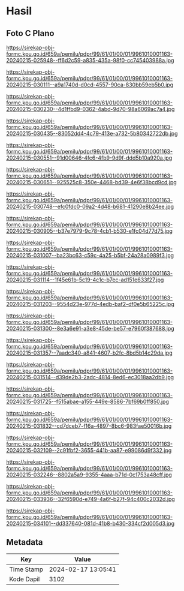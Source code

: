 # Hasil

## Foto C Plano

https://sirekap-obj-formc.kpu.go.id/659a/pemilu/pdpr/99/61/01/00/01/9961010001163-20240215-025948--ff6d2c59-a835-435a-98f0-cc745403988a.jpg

https://sirekap-obj-formc.kpu.go.id/659a/pemilu/pdpr/99/61/01/00/01/9961010001163-20240215-030111--a9a1740d-d0cd-4557-90ca-830bb59eb5b0.jpg

https://sirekap-obj-formc.kpu.go.id/659a/pemilu/pdpr/99/61/01/00/01/9961010001163-20240215-030230--4d1ffbd9-0362-4abd-9d70-98a6069ac7a4.jpg

https://sirekap-obj-formc.kpu.go.id/659a/pemilu/pdpr/99/61/01/00/01/9961010001163-20240215-030435--83052dd4-4c79-413e-a732-5b80342722db.jpg

https://sirekap-obj-formc.kpu.go.id/659a/pemilu/pdpr/99/61/01/00/01/9961010001163-20240215-030551--91d00646-4fc6-4fb9-9d9f-ddd5b10a920a.jpg

https://sirekap-obj-formc.kpu.go.id/659a/pemilu/pdpr/99/61/01/00/01/9961010001163-20240215-030651--925525c8-350e-4468-bd39-4e6f38bcd9cd.jpg

https://sirekap-obj-formc.kpu.go.id/659a/pemilu/pdpr/99/61/01/00/01/9961010001163-20240215-030748--efc0fdc0-09a2-4d48-b681-41290e8b24ee.jpg

https://sirekap-obj-formc.kpu.go.id/659a/pemilu/pdpr/99/61/01/00/01/9961010001163-20240215-030905--b37e7979-9c78-4cb1-b530-e1fc04d77d75.jpg

https://sirekap-obj-formc.kpu.go.id/659a/pemilu/pdpr/99/61/01/00/01/9961010001163-20240215-031007--ba23bc63-c59c-4a25-b5bf-24a28a0989f3.jpg

https://sirekap-obj-formc.kpu.go.id/659a/pemilu/pdpr/99/61/01/00/01/9961010001163-20240215-031114--1f45e61b-5c19-4c1c-b7ec-ad151e633f27.jpg

https://sirekap-obj-formc.kpu.go.id/659a/pemilu/pdpr/99/61/01/00/01/9961010001163-20240215-031203--9554d23e-977d-4edb-baf2-df0e5b65225c.jpg

https://sirekap-obj-formc.kpu.go.id/659a/pemilu/pdpr/99/61/01/00/01/9961010001163-20240215-031300--8e3a6e91-a3e8-45de-be57-e7960f387688.jpg

https://sirekap-obj-formc.kpu.go.id/659a/pemilu/pdpr/99/61/01/00/01/9961010001163-20240215-031357--7aadc340-a841-4607-b2fc-8bd5b14c29da.jpg

https://sirekap-obj-formc.kpu.go.id/659a/pemilu/pdpr/99/61/01/00/01/9961010001163-20240215-031514--d39de2b3-2adc-4814-8ed6-ec3018aa2db9.jpg

https://sirekap-obj-formc.kpu.go.id/659a/pemilu/pdpr/99/61/01/00/01/9961010001163-20240215-031725--f515abae-a155-449e-8586-7bf69b0ff850.jpg

https://sirekap-obj-formc.kpu.go.id/659a/pemilu/pdpr/99/61/01/00/01/9961010001163-20240215-031832--cd7dceb7-f16a-4897-8bc6-983fae50016b.jpg

https://sirekap-obj-formc.kpu.go.id/659a/pemilu/pdpr/99/61/01/00/01/9961010001163-20240215-032109--2c91fbf2-3655-441b-aa87-e99086d9f332.jpg

https://sirekap-obj-formc.kpu.go.id/659a/pemilu/pdpr/99/61/01/00/01/9961010001163-20240215-032246--8802a5a9-9355-4aaa-b71d-0c1753a48cff.jpg

https://sirekap-obj-formc.kpu.go.id/659a/pemilu/pdpr/99/61/01/00/01/9961010001163-20240215-033936--32f6590d-e749-4a6f-b27f-94c400c2032d.jpg

https://sirekap-obj-formc.kpu.go.id/659a/pemilu/pdpr/99/61/01/00/01/9961010001163-20240215-034101--dd337640-081d-41b8-b430-334cf2d005d3.jpg


## Metadata

| Key        | Value               |
| ---------- | ------------------- |
| Time Stamp | 2024-02-17 13:05:41 |
| Kode Dapil | 3102                |



